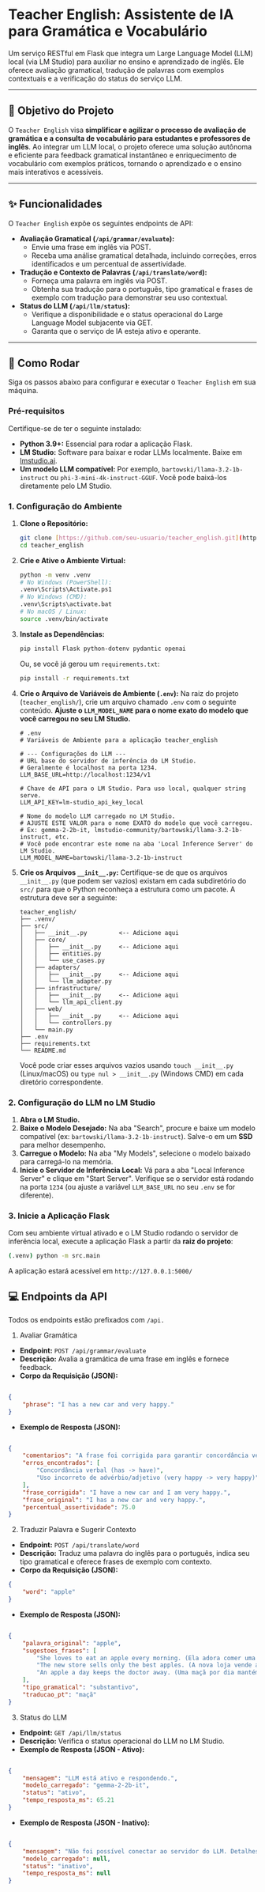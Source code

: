 # Teacher English: Assistente de IA para Gramática e Vocabulário

Um serviço RESTful em Flask que integra um Large Language Model (LLM) local (via LM Studio) para auxiliar no ensino e aprendizado de inglês. Ele oferece avaliação gramatical, tradução de palavras com exemplos contextuais e a verificação do status do serviço LLM.

---

## 🎯 Objetivo do Projeto

O `Teacher English` visa **simplificar e agilizar o processo de avaliação de gramática e a consulta de vocabulário para estudantes e professores de inglês**. Ao integrar um LLM local, o projeto oferece uma solução autônoma e eficiente para feedback gramatical instantâneo e enriquecimento de vocabulário com exemplos práticos, tornando o aprendizado e o ensino mais interativos e acessíveis.

---

## ✨ Funcionalidades

O `Teacher English` expõe os seguintes endpoints de API:

* **Avaliação Gramatical (`/api/grammar/evaluate`):**
    * Envie uma frase em inglês via POST.
    * Receba uma análise gramatical detalhada, incluindo correções, erros identificados e um percentual de assertividade.
* **Tradução e Contexto de Palavras (`/api/translate/word`):**
    * Forneça uma palavra em inglês via POST.
    * Obtenha sua tradução para o português, tipo gramatical e frases de exemplo com tradução para demonstrar seu uso contextual.
* **Status do LLM (`/api/llm/status`):**
    * Verifique a disponibilidade e o status operacional do Large Language Model subjacente via GET.
    * Garanta que o serviço de IA esteja ativo e operante.

---

## 🚀 Como Rodar

Siga os passos abaixo para configurar e executar o `Teacher English` em sua máquina.

### Pré-requisitos

Certifique-se de ter o seguinte instalado:

* **Python 3.9+:** Essencial para rodar a aplicação Flask.
* **LM Studio:** Software para baixar e rodar LLMs localmente. Baixe em [lmstudio.ai](https://lmstudio.ai/).
* **Um modelo LLM compatível:** Por exemplo, `bartowski/llama-3.2-1b-instruct` ou `phi-3-mini-4k-instruct-GGUF`. Você pode baixá-los diretamente pelo LM Studio.

### 1. Configuração do Ambiente

1.  **Clone o Repositório:**
    ```bash
    git clone [https://github.com/seu-usuario/teacher_english.git](https://github.com/seu-usuario/teacher_english.git) # Substitua pelo seu usuário/repositório
    cd teacher_english
    ```

2.  **Crie e Ative o Ambiente Virtual:**
    ```bash
    python -m venv .venv
    # No Windows (PowerShell):
    .venv\Scripts\Activate.ps1
    # No Windows (CMD):
    .venv\Scripts\activate.bat
    # No macOS / Linux:
    source .venv/bin/activate
    ```

3.  **Instale as Dependências:**
    ```bash
    pip install Flask python-dotenv pydantic openai
    ```
    Ou, se você já gerou um `requirements.txt`:
    ```bash
    pip install -r requirements.txt
    ```

4.  **Crie o Arquivo de Variáveis de Ambiente (`.env`):**
    Na raiz do projeto (`teacher_english/`), crie um arquivo chamado `.env` com o seguinte conteúdo. **Ajuste o `LLM_MODEL_NAME` para o nome exato do modelo que você carregou no seu LM Studio.**

    ```dotenv
    # .env
    # Variáveis de Ambiente para a aplicação teacher_english

    # --- Configurações do LLM ---
    # URL base do servidor de inferência do LM Studio.
    # Geralmente é localhost na porta 1234.
    LLM_BASE_URL=http://localhost:1234/v1

    # Chave de API para o LM Studio. Para uso local, qualquer string serve.
    LLM_API_KEY=lm-studio_api_key_local

    # Nome do modelo LLM carregado no LM Studio.
    # AJUSTE ESTE VALOR para o nome EXATO do modelo que você carregou.
    # Ex: gemma-2-2b-it, lmstudio-community/bartowski/llama-3.2-1b-instruct, etc.
    # Você pode encontrar este nome na aba 'Local Inference Server' do LM Studio.
    LLM_MODEL_NAME=bartowski/llama-3.2-1b-instruct 
    ```

5.  **Crie os Arquivos `__init__.py`:**
    Certifique-se de que os arquivos `__init__.py` (que podem ser vazios) existam em cada subdiretório do `src/` para que o Python reconheça a estrutura como um pacote. A estrutura deve ser a seguinte:

    ```
    teacher_english/
    ├── .venv/
    ├── src/
    │   ├── __init__.py         <-- Adicione aqui
    │   ├── core/
    │   │   ├── __init__.py     <-- Adicione aqui
    │   │   ├── entities.py
    │   │   └── use_cases.py
    │   ├── adapters/
    │   │   ├── __init__.py     <-- Adicione aqui
    │   │   └── llm_adapter.py
    │   ├── infrastructure/
    │   │   ├── __init__.py     <-- Adicione aqui
    │   │   └── llm_api_client.py
    │   ├── web/
    │   │   ├── __init__.py     <-- Adicione aqui
    │   │   └── controllers.py
    │   └── main.py
    ├── .env
    ├── requirements.txt
    └── README.md
    ```
    Você pode criar esses arquivos vazios usando `touch __init__.py` (Linux/macOS) ou `type nul > __init__.py` (Windows CMD) em cada diretório correspondente.

### 2. Configuração do LLM no LM Studio

1.  **Abra o LM Studio.**
2.  **Baixe o Modelo Desejado:** Na aba "Search", procure e baixe um modelo compatível (ex: `bartowski/llama-3.2-1b-instruct`). Salve-o em um **SSD** para melhor desempenho.
3.  **Carregue o Modelo:** Na aba "My Models", selecione o modelo baixado para carregá-lo na memória.
4.  **Inicie o Servidor de Inferência Local:** Vá para a aba "Local Inference Server" e clique em "Start Server". Verifique se o servidor está rodando na porta `1234` (ou ajuste a variável `LLM_BASE_URL` no seu `.env` se for diferente).

### 3. Inicie a Aplicação Flask

Com seu ambiente virtual ativado e o LM Studio rodando o servidor de inferência local, execute a aplicação Flask a partir da **raiz do projeto**:

```bash
(.venv) python -m src.main
```

A aplicação estará acessível em `http://127.0.0.1:5000/`

## 💻 Endpoints da API

Todos os endpoints estão prefixados com `/api.`

1. Avaliar Gramática
* **Endpoint:** `POST /api/grammar/evaluate`
* **Descrição:** Avalia a gramática de uma frase em inglês e fornece feedback.
* **Corpo da Requisição (JSON):**

```JSON

{
    "phrase": "I has a new car and very happy."
}
```
* **Exemplo de Resposta (JSON):**

```JSON

{
    "comentarios": "A frase foi corrigida para garantir concordância verbal e uso correto do adjetivo. 'Has' foi corrigido para 'have' e 'very happy' para 'very happy'.",
    "erros_encontrados": [
        "Concordância verbal (has -> have)",
        "Uso incorreto de advérbio/adjetivo (very happy -> very happy)"
    ],
    "frase_corrigida": "I have a new car and I am very happy.",
    "frase_original": "I has a new car and very happy.",
    "percentual_assertividade": 75.0
}
```

2. Traduzir Palavra e Sugerir Contexto
* **Endpoint:** `POST /api/translate/word`
* **Descrição:** Traduz uma palavra do inglês para o português, indica seu tipo gramatical e oferece frases de exemplo com contexto.
* **Corpo da Requisição (JSON):**
```JSON
{
    "word": "apple"
}
```
* **Exemplo de Resposta (JSON):**
```JSON

{
    "palavra_original": "apple",
    "sugestoes_frases": [
        "She loves to eat an apple every morning. (Ela adora comer uma maçã todas as manhãs.)",
        "The new store sells only the best apples. (A nova loja vende apenas as melhores maçãs.)",
        "An apple a day keeps the doctor away. (Uma maçã por dia mantém o médico afastado.)"
    ],
    "tipo_gramatical": "substantivo",
    "traducao_pt": "maçã"
}
```

3. Status do LLM
* **Endpoint:** `GET /api/llm/status`
* **Descrição:** Verifica o status operacional do LLM no LM Studio.
* **Exemplo de Resposta (JSON - Ativo):**
```JSON

{
    "mensagem": "LLM está ativo e respondendo.",
    "modelo_carregado": "gemma-2-2b-it",
    "status": "ativo",
    "tempo_resposta_ms": 65.21
}
```
* **Exemplo de Resposta (JSON - Inativo):**
```JSON

{
    "mensagem": "Não foi possível conectar ao servidor do LLM. Detalhes: [Detalhes do erro de conexão]",
    "modelo_carregado": null,
    "status": "inativo",
    "tempo_resposta_ms": null
}
```
